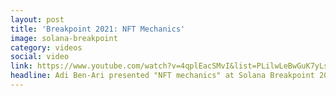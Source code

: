 ```yaml
---
layout: post
title: 'Breakpoint 2021: NFT Mechanics'
image: solana-breakpoint
category: videos
social: video
link: https://www.youtube.com/watch?v=4qplEacSMvI&list=PLilwLeBwGuK7yLsxKM1RZlxuNpaEuBEXk&index=84&ab_channel=Solana
headline: Adi Ben-Ari presented "NFT mechanics" at Solana Breakpoint 2021.
---
```

